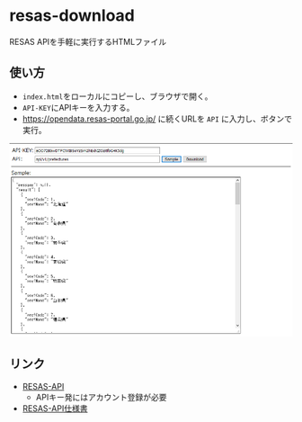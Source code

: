 # resas-download
RESAS APIを手軽に実行するHTMLファイル

## 使い方
- `index.html`をローカルにコピーし、ブラウザで開く。
- `API-KEY`にAPIキーを入力する。
- https://opendata.resas-portal.go.jp/ に続くURLを `API` に入力し、ボタンで実行。

![screenshot](./doc/screenshot.png)

## リンク
- [RESAS-API](https://opendata.resas-portal.go.jp/)
  - APIキー発にはアカウント登録が必要
- [RESAS-API仕様書](https://opendata.resas-portal.go.jp/docs/api/v1/index.html)
